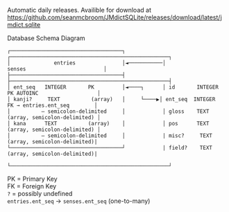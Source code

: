 Automatic daily releases.
Availible for download at https://github.com/seanmcbroom/JMdictSQLite/releases/download/latest/jmdict.sqlite

Database Schema Diagram
```
┌────────────────────────────────────┐            ┌───────────────────────────────────────────────────┐
│              entries               │◄───────────│                    senses                         │
├────────────────────────────────────┤            ├───────────────────────────────────────────────────┤
│ ent_seq   INTEGER       PK         │◄────┐      │ id       INTEGER     PK AUTOINC                   │
│ kanji?     TEXT          (array)   │     └────▶│ ent_seq  INTEGER      FK → entries.ent_seq        │
│          – semicolon-delimited     │            │ gloss    TEXT        (array, semicolon-delimited) │
│ kana      TEXT          (array)    │            │ pos      TEXT        (array, semicolon-delimited) │
│          – semicolon-delimited     │            | misc?     TEXT        (array, semicolon-delimited)|
└────────────────────────────────────┘            | field?    TEXT        (array, semicolon-delimited)|
                                                  └───────────────────────────────────────────────────┘
```
PK = Primary Key<br>
FK = Foreign Key<br>
`?` = possibly undefined  
`entries.ent_seq` → `senses.ent_seq` (one-to-many)
